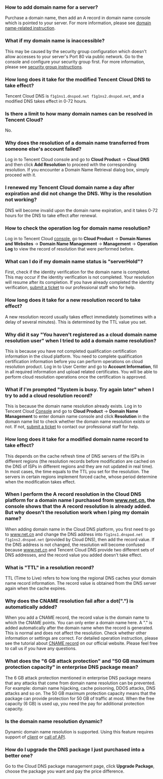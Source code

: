 ### How to add domain name for a server?
Purchase a domain name, then add an A record in domain name console which is pointed to your server. For more information, please see [domain name-related instruction](https://cloud.tencent.com/document/product/242).

### What if my domain name is inaccessible?
This may be caused by the security group configuration which doesn't allow accesses to your server's Port 80 via public network. Go to the console and configure your security group first. For more information, please see [security group instructions](https://cloud.tencent.com/document/product/213/5221).

### How long does it take for the modified Tencent Cloud DNS to take effect?
Tencent Cloud DNS is `f1g1ns1.dnspod.net f1g1ns2.dnspod.net`, and a modified DNS takes effect in 0-72 hours.

### Is there a limit to how many domain names can be resolved in Tencent Cloud?
No.

### Why does the resolution of a domain name transferred from someone else's account failed?
Log in to Tencent Cloud console and go to **Cloud Product** -> **Cloud DNS** and then click **Add Resolution** to proceed with the corresponding resolution. If you encounter a Domain Name Retrieval dialog box, simply proceed with it.

### I renewed my Tencent Cloud domain name a day after expiration and did not change the DNS. Why is the resolution not working?
DNS will become invalid upon the domain name expiration, and it takes 0-72 hours for the DNS to take effect after renewal.

### How to check the operation log for domain name resolution?
Log in to Tencent Cloud [console](https://console.cloud.tencent.com/), go to **Cloud Product** -> **Domain Names and Websites** -> **Domain Name Management** -> **Management** -> **Operation Log** to view the record of resolution that were performed before.

### What can I do if my domain name status is "serverHold"?
First, check if the identity verification for the domain name is completed. This may occur if the identity verification is not completed. Your resolution will resume after its completion. If you have already completed the identity verification, [submit a ticket](https://console.cloud.tencent.com/workorder/category) to our professional staff who for help.

### How long does it take for a new resolution record to take effect?
A new resolution record usually takes effect immediately (sometimes with a delay of several minutes). This is determined by the TTL value you set.

### Why did it say "You haven't registered as a cloud domain name resolution user" when I tried to add a domain name resolution?
This is because you have not completed qualification certification information in the cloud platform. You need to complete qualification certification information before you can perform operations on cloud resolution product. Log in to User Center and go to **Account Information**, fill in all required information and upload related certificates. You will be able to perform cloud resolution operations once the certification is approved.

### What if I'm prompted "System is busy. Try again later" when I try to add a cloud resolution record?
This is because the domain name resolution already exists. Log in to Tencent Cloud [Console](https://console.cloud.tencent.com/) and go to **Cloud Product** -> **Domain Name Management** to enter domain name console and click **Resolution** in the domain name list to check whether the domain name resolution exists or not. If not, [submit a ticket](https://console.cloud.tencent.com/workorder/category) to contact our professional staff for help.

### How long does it take for a modified domain name record to take effect?
This depends on the cache refresh time of DNS servers of the ISPs in different regions (the resolution records before modification are cached on the DNS of ISPs in different regions and they are not updated in real time). In most cases, the time equals to the TTL you set for the resolution. The servers in certain regions implement forced cache, whose period determine when the modification takes effect.

### When I perform the A record resolution in the Cloud DNS platform for a domain name I purchased from www.net.cn, the console shows that the A record resolution is already added. But why doesn't the resolution work when I ping my domain name?
When adding domain name in the Cloud DNS platform, you first need to go to www.net.cn and change the DNS address into `f1g1ns1.dnspod.net f1g1ns2.dnspod.net` (provided by Cloud DNS), then add the record value. If the DNS address is not changed, the resolution will become confused because www.net.cn and Tencent Cloud DNS provide two different sets of DNS addresses, and the record value you added doesn't take effect.

### What is "TTL" in a resolution record?
TTL (Time to Live) refers to how long the regional DNS caches your domain name record information. The record value is obtained from the DNS server again when the cache expires.

### Why does the CNAME resolution fail after a dot(".") is automatically added?
When you add a CNAME record, the record value is the domain name to which the CNAME points. You can only enter a domain name here. A "." is added automatically after the domain name when the record is generated. This is normal and does not affect the resolution. Check whether other information or settings are correct. For detailed operation instruction, please see the tutorial about [CNAME record](https://cloud.tencent.com/document/product/302/3450) on our official website. Please feel free to call us if you have any questions.

### What does the "6 GB attack protection" and "50 GB maximum protection capacity" in enterprise DNS package mean?
The 6 GB attack protection mentioned in enterprise DNS package means that any attacks that come from domain name resolution can be prevented. For example: domain name hijacking, cache poisoning, DDOS attacks, DNS attacks and so on. The 50 GB maximum protection capacity means that the package can provide protection for 50 GB of traffic at most. When the free capacity (6 GB) is used up, you need the pay for additional protection capacity.

### Is the domain name resolution dynamic?
Dynamic domain name resolution is supported. Using this feature requires support of [client](https://support.dnspod.cn/Kb/showarticle/tsid/19/) or [call of API](https://www.dnspod.cn/docs/records.html#dns).

### How do I upgrade the DNS package I just purchased into a better one?
Go to the Cloud DNS package management page, click **Upgrade Package**, choose the package you want and pay the price difference.







